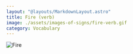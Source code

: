 ```yaml
---
layout: "@layouts/MarkdownLayout.astro"
title: Fire (verb)
image: ./assets/images-of-signs/fire-verb.gif
category: Vocabulary
---
```


![Fire](@signs/fire-verb.gif)
